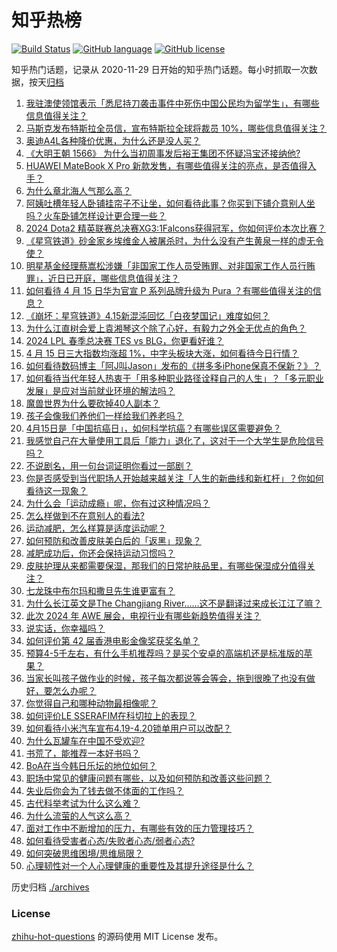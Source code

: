 # 知乎热榜
[![Build Status](https://github.com/ToWeLong/zhihu-hot-questions/workflows/CI/badge.svg)](https://github.com/ToWeLong/zhihu-hot-questions/actions)
[![GitHub language](https://img.shields.io/badge/language-golang-orange.svg)](https://golang.org/)
[![GitHub license](https://img.shields.io/github/license/ToWeLong/zhihu-hot-questions)](https://github.com/ToWeLong/zhihu-hot-questions/blob/main/LICENSE)

知乎热门话题，记录从 2020-11-29 日开始的知乎热门话题。每小时抓取一次数据，按天[归档](./archives)

<!-- BEGIN -->

1. [我驻澳使领馆表示「悉尼持刀袭击事件中死伤中国公民均为留学生」，有哪些信息值得关注？](https://www.zhihu.com/question/652982605)
1. [马斯克发布特斯拉全员信，宣布特斯拉全球将裁员 10%，哪些信息值得关注？](https://www.zhihu.com/question/653013349)
1. [奥迪A4L各种降价优惠，为什么还是没人买？](https://www.zhihu.com/question/646006968)
1. [《大明王朝 1566》 为什么当初周事发后裕王集团不怀疑冯宝还接纳他?](https://www.zhihu.com/question/651990317)
1. [HUAWEI MateBook X Pro 新款发售，有哪些值得关注的亮点，是否值得入手？](https://www.zhihu.com/question/652687334)
1. [为什么章北海人气那么高？](https://www.zhihu.com/question/468915692)
1. [阿姨吐槽年轻人卧铺挂帘子不让坐，如何看待此事？你买到下铺介意别人坐吗？火车卧铺怎样设计更合理一些？](https://www.zhihu.com/question/653019664)
1. [2024 Dota2 精英联赛总决赛XG3:1Falcons获得冠军，你如何评价本次比赛？](https://www.zhihu.com/question/652959612)
1. [《星穹铁道》砂金家乡埃维金人被屠杀时，为什么没有产生黄泉一样的虚无令使？](https://www.zhihu.com/question/652920601)
1. [明星基金经理蔡嵩松涉嫌「非国家工作人员受贿罪、对非国家工作人员行贿罪」，近日已开庭，哪些信息值得关注？](https://www.zhihu.com/question/653012434)
1. [如何看待 4 月 15 日华为官宣 P 系列品牌升级为 Pura ？有哪些值得关注的信息？](https://www.zhihu.com/question/652985395)
1. [《崩坏：星穹铁道》4.15新混沌回忆「白夜梦国记」难度如何？](https://www.zhihu.com/question/652997030)
1. [为什么江直树会爱上袁湘琴这个除了心好，有毅力之外全无优点的角色？](https://www.zhihu.com/question/31900343)
1. [2024 LPL 春季总决赛 TES vs BLG，你更看好谁？](https://www.zhihu.com/question/653008776)
1. [4 月 15 日三大指数均涨超 1%，中字头板块大涨，如何看待今日行情？](https://www.zhihu.com/question/652986890)
1. [如何看待数码博主「阿J叫Jason」发布的《拼多多iPhone保真不保新？》？](https://www.zhihu.com/question/653003649)
1. [如何看待当代年轻人热衷于「用多种职业路径诠释自己的人生」？「多元职业发展」是应对当前就业环境的解法吗？](https://www.zhihu.com/question/652242110)
1. [魔兽世界为什么要砍掉40人副本？](https://www.zhihu.com/question/295149836)
1. [孩子会像我们养他们一样给我们养老吗？](https://www.zhihu.com/question/647100718)
1. [4月15日是「中国抗癌日」，如何科学抗癌？有哪些误区需要避免？](https://www.zhihu.com/question/652715620)
1. [我感觉自己在大量使用工具后「能力」退化了，这对于一个大学生是危险信号吗？](https://www.zhihu.com/question/652715443)
1. [不说剧名，用一句台词证明你看过一部剧？](https://www.zhihu.com/question/648337892)
1. [你是否感受到当代职场人开始越来越关注「人生的新曲线和新杠杆」？你如何看待这一现象？](https://www.zhihu.com/question/652232306)
1. [为什么会「运动成瘾」呢，你有过这种情况吗？](https://www.zhihu.com/question/652674660)
1. [怎么样做到不在意别人的看法?](https://www.zhihu.com/question/652644966)
1. [运动减肥，怎么样算是适度运动呢？](https://www.zhihu.com/question/652697225)
1. [如何预防和改善皮肤美白后的「返黑」现象？](https://www.zhihu.com/question/652346900)
1. [减肥成功后，你还会保持运动习惯吗？](https://www.zhihu.com/question/652697163)
1. [皮肤护理从来都需要保湿，那我们的日常护肤品里，有哪些保湿成分值得关注？](https://www.zhihu.com/question/652165128)
1. [七龙珠中布尔玛和撒旦先生谁更富有？](https://www.zhihu.com/question/471382341)
1. [为什么长江英文是The Changjiang River……这不是翻译过来成长江江了嘛？](https://www.zhihu.com/question/631002890)
1. [此次 2024 年 AWE 展会，电视行业有哪些新趋势值得关注？](https://www.zhihu.com/question/648731151)
1. [说实话，你幸福吗？](https://www.zhihu.com/question/646227988)
1. [如何评价第 42 届香港电影金像奖获奖名单？](https://www.zhihu.com/question/652927734)
1. [预算4-5千左右，有什么手机推荐吗？是买个安卓的高端机还是标准版的苹果？](https://www.zhihu.com/question/651747738)
1. [当家长叫孩子做作业的时候，孩子每次都说等会等会，拖到很晚了也没有做好，要怎么办呢？](https://www.zhihu.com/question/651134162)
1. [你觉得自己和哪种动物最相像呢？](https://www.zhihu.com/question/652891516)
1. [如何评价LE SSERAFIM在科切拉上的表现？](https://www.zhihu.com/question/652940688)
1. [如何看待小米汽车宣布4.19-4.20锁单用户可以改配？](https://www.zhihu.com/question/652887798)
1. [为什么瓦罐车在中国不受欢迎?](https://www.zhihu.com/question/652163748)
1. [书荒了，能推荐一本好书吗？](https://www.zhihu.com/question/652746589)
1. [BoA在当今韩日乐坛的地位如何？](https://www.zhihu.com/question/23305493)
1. [职场中常见的健康问题有哪些，以及如何预防和改善这些问题？](https://www.zhihu.com/question/652913858)
1. [失业后你会为了钱去做不体面的工作吗？](https://www.zhihu.com/question/650392979)
1. [古代科举考试为什么这么难？](https://www.zhihu.com/question/652933542)
1. [为什么流萤的人气这么高？](https://www.zhihu.com/question/652752077)
1. [面对工作中不断增加的压力，有哪些有效的压力管理技巧？](https://www.zhihu.com/question/652807140)
1. [如何看待受害者心态/失败者心态/弱者心态?](https://www.zhihu.com/question/652142721)
1. [如何突破思维困境/思维局限？](https://www.zhihu.com/question/652645702)
1. [心理韧性对一个人心理健康的重要性及其提升途径是什么？](https://www.zhihu.com/question/652887515)

<!-- END -->

历史归档 [./archives](./archives)


### License
[zhihu-hot-questions](https://github.com/towelong/zhihu-hot-questions) 的源码使用 MIT License 发布。